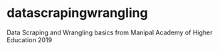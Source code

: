 # datascrapingwrangling
Data Scraping and Wrangling basics from Manipal Academy of Higher Education 2019
